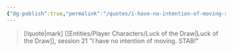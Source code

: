 ```yaml
---
{"dg-publish":true,"permalink":"/quotes/i-have-no-intention-of-moving-stab/"}
---
```




> [!quote|mark] [[Entities/Player Characters/Luck of the Draw\|Luck of the Draw]], session 21
> "I have no intention of moving. STAB!"


